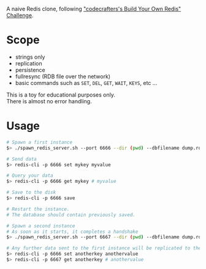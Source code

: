 A naive Redis clone, following ["codecrafters's Build Your Own Redis" Challenge](https://codecrafters.io/challenges/redis).

# Scope

- strings only
- replication
- persistence
- fullresync (RDB file over the network)
- basic commands such as `SET`, `DEL`, `GET`, `WAIT`, `KEYS`, etc ...

This is a toy for educational purposes only.  
There is almost no error handling.

# Usage

```bash 
# Spawn a first instance
$> ./spawn_redis_server.sh --port 6666 --dir (pwd) --dbfilename dump.rdb

# Send data
$> redis-cli -p 6666 set mykey myvalue

# Query your data
$> redis-cli -p 6666 get mykey # myvalue

# Save to the disk
$> redis-cli -p 6666 save

# Restart the instance.
# The database should contain previously saved.

# Spawn a second instance
# As soon as it starts, it completes a handshake 
$> ./spawn_redis_server.sh --port 6667 --dir (pwd) --dbfilename dump.rdb --replicaof "localhost 6666"

# Any further data sent to the first instance will be replicated to the second one.
$> redis-cli -p 6666 set anotherkey anothervalue
$> redis-cli -p 6667 get anotherkey # anothervalue
```
